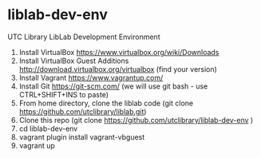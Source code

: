 # liblab-dev-env
UTC Library LibLab Development Environment

1. Install VirtualBox https://www.virtualbox.org/wiki/Downloads
2. Install VirtualBox Guest Additions http://download.virtualbox.org/virtualbox (find your version)
3. Install Vagrant https://www.vagrantup.com/
4. Install Git https://git-scm.com/ (we will use git bash - use CTRL+SHIFT+INS to paste)
5. From home directory, clone the liblab code (git clone https://github.com/utclibrary/liblab.git)
5. Clone this repo (git clone https://github.com/utclibrary/liblab-dev-env )
6. cd liblab-dev-env
7. vagrant plugin install vagrant-vbguest
8. vagrant up
